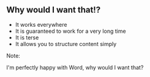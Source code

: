 ## Why would I want that!?

* It works everywhere
* It is guaranteed to work for a very long time
* It is terse
* It allows you to structure content simply

Note:

I'm perfectly happy with Word, why would I want that?
